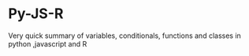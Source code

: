 # Py-JS-R
Very quick summary of variables, conditionals, functions and classes in python ,javascript and R
